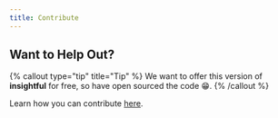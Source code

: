 ```yaml
---
title: Contribute
---
```


## Want to Help Out?

{% callout type="tip" title="Tip" %}
We want to offer this version of **insightful** for free, so have open sourced the code 😁.
{% /callout %}

Learn how you can contribute [here]().
